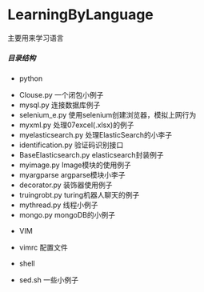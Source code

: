 # LearningByLanguage
主要用来学习语言


##### 目录结构
+ python
 - Clouse.py      一个闭包小例子  
 - mysql.py       连接数据库例子
 - selenium_e.py   使用selenium创建浏览器，模拟上网行为
 - myxml.py        处理07excel(.xlsx)的例子
 - myelasticsearch.py   处理ElasticSearch的小李子
 - identification.py    验证码识别接口
 - BaseElasticsearch.py   elasticsearch封装例子
 - myimage.py          Image模块的使用例子
 - myargparse          argparse模块小李子
 - decorator.py          装饰器使用例子
 - truingrobt.py         turing机器人聊天的例子
 - mythread.py          线程小例子
 - mongo.py              mongoDB的小例子
+ VIM
 - vimrc         配置文件

+ shell
 - sed.sh         一些小例子
